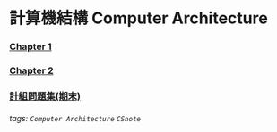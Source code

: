 # 計算機結構 Computer Architecture

### [Chapter 1](/UjqDxkLpRi-xRbQwlK9k0A)
### [Chapter 2](/FtBeYPtVTeCany4rWix8KQ)
### [計組問題集(期末)](/l3Kq2IWVQh-e3tPHYksZOQ)

###### tags: `Computer Architecture` `CSnote`
